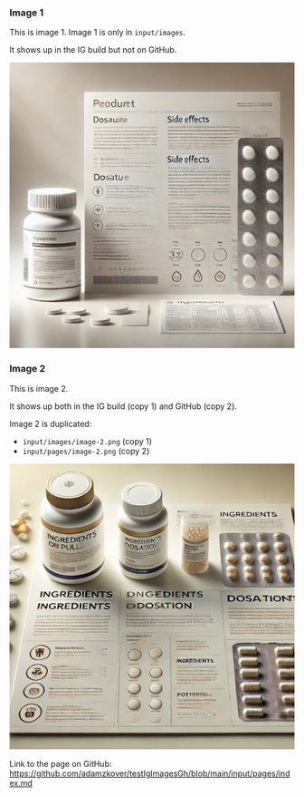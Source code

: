 ### Image 1

This is image 1. Image 1 is only in `input/images`.

It shows up in the IG build but not on GitHub.

<p>
<img src="image-1.png" alt="Image 1" style="float: none"/>
</p>

### Image 2

This is image 2.

It shows up both in the IG build (copy 1) and GitHub (copy 2).

Image 2 is duplicated:

* `input/images/image-2.png` (copy 1)
* `input/pages/image-2.png` (copy 2)

<p>
<img src="image-2.png" alt="Image 2" style="float: none"/>
</p>

Link to the page on GitHub: https://github.com/adamzkover/testIgImagesGh/blob/main/input/pages/index.md
